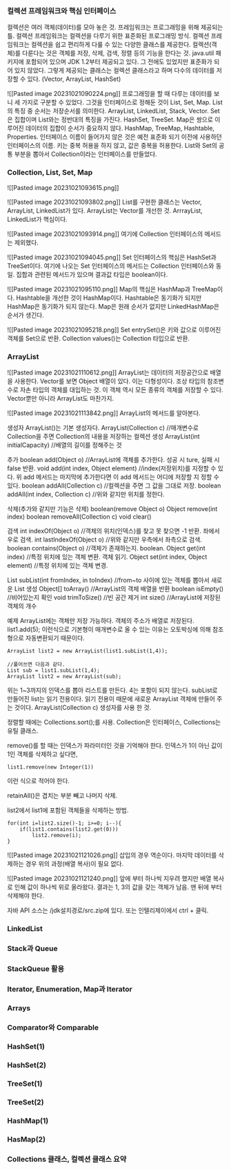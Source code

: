 ### 컬렉션 프레임워크와 핵심 인터페이스

컬렉션은 여러 객체(데이터)를 모아 놓은 것.
프레임워크는 프로그래밍을 위해 제공되는 틀.
컬렉션 프레임워크는 컬렉션을 다루기 위한 표준화된 프로그래밍 방식.
컬렉션 프레임워크는 컬렉션을 쉽고 편리하게 다룰 수 있는 다양한 클래스를 제공한다.
컬렉션(객체)를 다룬다는 것은 객체를 저장, 삭제, 검색, 정렬 등의 기능을 한다는 것.
java.util 패키지에 포함되어 있으며 JDK 1.2부터 제공되고 있다. 그 전에도 있었지만 표준화가 되어 있지 않았다. 
그렇게 제공되는 클래스는 컬렉션 클래스라고 하며 다수의 데이터를 저장할 수 있다. (Vector, ArrayList, HashSet)

![[Pasted image 20231021090224.png]]
프로그래밍을 할 때 다루는 데이터를 보니 세 가지로 구분할 수 있었다. 그것을 인터페이스로 정해둔 것이 List, Set, Map.
List의 특징 중 순서는 저장순서를 의미한다. ArrayList, LinkedList, Stack, Vector.
Set은 집합이며 List와는 정반대의 특징을 가진다. HashSet, TreeSet.
Map은 쌍으로 이루어진 데이터의 집합이 순서가 중요하지 않다. HashMap, TreeMap, Hashtable, Properties. 인터페이스 이름이 들어가지 않은 것은 예전 표준화 되기 이전에 사용하던 인터페이스의 이름. 
키는 중복 허용을 하지 않고, 값은 중복을 허용한다.
List와 Set의 공통 부분을 뽑아서 Collection이라는 인터페이스를 만들었다.

### Collection, List, Set, Map
![[Pasted image 20231021093615.png]]

![[Pasted image 20231021093802.png]]
List를 구현한 클래스는 Vector, ArrayList, LinkedList가 있다.
ArrayList는 Vector를 개선한 것. ArrrayList, LinkedList가 핵심이다. 

![[Pasted image 20231021093914.png]]
여기에 Collection 인터페이스의 메서드는 제외했다.

![[Pasted image 20231021094045.png]]
Set 인터페이스의 핵심은 HashSet과 TreeSet이다.
여기에 나오는 Set 인터페이스의 메서드는 Collection 인터페이스와 동일.
집합과 관련된 메서드가 있으며 결과값 타입은 boolean이다. 

![[Pasted image 20231021095110.png]]
Map의 핵심은 HashMap과 TreeMap이다. 
Hashtable을 개선한 것이 HashMap이다.
Hashtable은 동기화가 되지만 HashMap은 동기화가 되지 않는다. 
Map은 원래 순서가 없지만 LinkedHashMap은 순서가 생긴다.

![[Pasted image 20231021095218.png]]
Set entrySet()은 키와 값으로 이루어진 객체를 Set으로 반환.
Collection values()는 Collection 타입으로 반환. 

### ArrayList

![[Pasted image 20231021110612.png]]
ArrayList는 데이터의 저장공간으로 배열을 사용한다. 
Vector를 보면 Object 배열이 있다. 이는 다형성이다.
조상 타입의 참조변수로 자손 타입의 객체를 대입하는 것.
이 객체 역시 모든 종류의 객체를 저장할 수 있다.
Vector뿐만 아니라 ArrayList도 마찬가지.

![[Pasted image 20231021113842.png]]
ArrayList의 메서드를 알아본다.

생성자
ArrayList()는 기본 생성자다. 
ArrayList(Collection c)  //매개변수로 Collection을 주면 Collection의 내용을 저장하는 컬렉션 생성
ArrayList(int initialCapacity)  //배열의 길이를 정해주는 것

추가
boolean add(Object o)  //ArrayList에 객체를 추가한다. 성공 시 ture, 실패 시 false 반환.
void add(int index, Object element)  //index(저장위치)를 지정할 수 있다. 위 add 메서드는 마지막에 추가한다면 이 add 메서드는 어디에 저장할 지 정할 수 있다.
boolean addAll(Collection c)  //컬렉션을 주면 그 값을 그대로 저장. 
boolean addAll(int index, Collection c)  //위와 같지만 위치를 정한다.

삭제(추가와 같지만 기능은 삭제)
boolean(remove Object o)
Object remove(int index)
boolean removeAll(Collection c)
void clear()

검색
int indexOf(Object o)  //객체의 위치(인덱스)를 찾고 못 찾으면 -1 반환. 좌에서 우로 검색.
int lastIndexOf(Object o)  //위와 같지만 우측에서 좌측으로 검색.
boolean contains(Object o)  //객체가 존재하는지. boolean.
Object get(int index)  //특정 위치에 있는 객체 변환. 객체 읽기.
Object set(int index, Object element)  //특정 위치에 있는 객체 변경.

List subList(int fromIndex, in toIndex)  //from~to 사이에 있는 객체를 뽑아서 새로운 List 생성
Object[] toArray()  //ArrayList의 객체 배열을 반환
boolean isEmpty()  //비어있는지 확인
void trimToSize()  //빈 공간 제거
int size()  //ArrayList에 저장된 객체의 개수

예제
ArrayList에는 객체만 저장 가능하다. 객체의 주소가 배열로 저장된다.
list1.add(5); 이런식으로 기본형이 매개변수로 올 수 있는 이유는 오토박싱에 의해 참조형으로 자동변환되기 때문이다. 

```
ArrayList list2 = new ArrayList(list1.subList(1,4));

//풀어쓰면 다음과 같다.
List sub = list1.subList(1,4);
ArrayList list2 = new ArrayList(sub);
```
위는 1~3까지의 인덱스를 뽑아 리스트를 만든다. 4는 포함이 되지 않는다. 
subList로 만들어진 list는 읽기 전용이다. 읽기 전용이 때문에 새로운 ArrayList 객체에 만들어 주는 것이다. ArrayList(Collection c) 생성자를 사용 한 것.

정렬할 때에는 Collections.sort();를 사용. Collection은 인터페이스, Collections는 유틸 클래스. 

remove()를 할 때는 인덱스가 파라미터인 것을 기억해야 한다. 
인덱스가 1이 아닌 값이 1인 객체를 삭제하고 싶다면,
```
list1.remove(new Integer(1))
```
이런 식으로 적어야 한다.

retainAll()은 겹치는 부분 빼고 나머지 삭제.

list2에서 list1에 포함된 객체들을 삭제하는 방법.
```
for(int i=list2.size()-1; i>=0; i--){
	if(list1.contains(list2.get(0)))
		list2.remove(i);
}
```

![[Pasted image 20231021121026.png]]
삽입의 경우 역순이다. 
마지막 데이터를 삭제하는 경우 위의 과정(배열 복사)이 필요 없다.

![[Pasted image 20231021121240.png]]
앞에 부터 하나씩 지우려 했지만 배열 복사로 인해 값이 하나씩 위로 올라왔다. 결과는 1, 3의 값을 갖는 객체가 남음. 맨 뒤에 부터 삭제해야 한다. 

자바 API 소스는 /jdk설치경로/src.zip에 있다. 또는 인텔리제이에서 ctrl + 클릭.


### LinkedList

### Stack과 Queue

### StackQueue 활용

### Iterator, Enumeration, Map과 Iterator

### Arrays

### Comparator와 Comparable

### HashSet(1)

### HashSet(2)

### TreeSet(1)

### TreeSet(2)

### HashMap(1)

### HasMap(2)

### Collections 클래스, 컬렉션 클래스 요약
